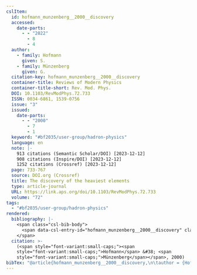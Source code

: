 ```yaml
---
cslItem:
  id: hofmann_munzenberg__2000__discovery
  accessed:
    date-parts:
      - - "2022"
        - 8
        - 4
  author:
    - family: Hofmann
      given: S.
    - family: Münzenberg
      given: G.
  citation-key: hofmann_munzenberg__2000__discovery
  container-title: Reviews of Modern Physics
  container-title-short: Rev. Mod. Phys.
  DOI: 10.1103/RevModPhys.72.733
  ISSN: 0034-6861, 1539-0756
  issue: "3"
  issued:
    date-parts:
      - - "2000"
        - 7
        - 1
  keyword: "#bf2035/user-group/hadron-physics"
  language: en
  note: |-
    913 citations (Semantic Scholar/DOI) [2023-12-12]
    908 citations (Inspire/DOI) [2023-12-12]
    1252 citations (Crossref) [2023-12-12]
  page: 733-767
  source: DOI.org (Crossref)
  title: The discovery of the heaviest elements
  type: article-journal
  URL: https://link.aps.org/doi/10.1103/RevModPhys.72.733
  volume: "72"
tags:
  - "#bf2035/user-group/hadron-physics"
rendered:
  bibliography: |-
    <span class="csl-bib-body">
      <span data-csl-entry-id="hofmann_munzenberg__2000__discovery" class="csl-entry"><span class='author-bib'>Hofmann, &#38; Münzenberg, G.</span>. <span class='date-bib'>(2000)</span>. <span class='title'><b>The discovery of the heaviest elements</b></span>. <i>Reviews of Modern Physics</i>, <i>72</i>(3), 733–767. <span class='URL'><a href='https://doi.org/10.1103/RevModPhys.72.733'>LINK</a></span></span>
    </span>
  citation: >-
    (<span style="font-variant:small-caps;"><span
    style="font-variant:small-caps;">Hofmann</span> &#38; <span
    style="font-variant:small-caps;">Münzenberg</span></span>, 2000)
bibTex: "@article{hofmann_munzenberg__2000__discovery,\n\tauthor = {Hofmann, S. and M{\\\" u}nzenberg, G.},\n\tjournal = {Reviews of Modern Physics},\n\tnumber = {3},\n\tyear = {2000},\n\tmonth = {jul 1},\n\tnote = {913 citations (Semantic Scholar/DOI) [2023-12-12]\n908 citations (Inspire/DOI) [2023-12-12]\n1252 citations (Crossref) [2023-12-12]},\n\tpages = {733--767},\n\ttitle = {The discovery of the heaviest elements},\n\thowpublished = {https://link.aps.org/doi/10.1103/RevModPhys.72.733},\n\tvolume = {72},\n}\n\n"
---
```

